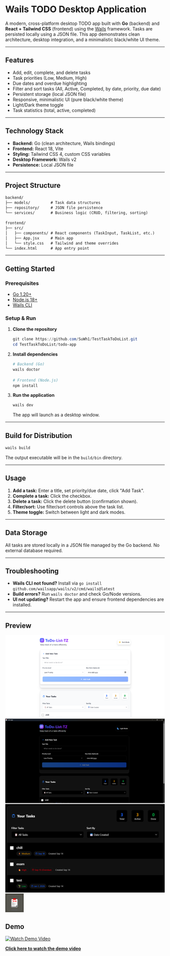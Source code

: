 
# Wails TODO Desktop Application

A modern, cross-platform desktop TODO app built with **Go** (backend) and **React + Tailwind CSS** (frontend) using the [Wails](https://wails.io/) framework. Tasks are persisted locally using a JSON file. This app demonstrates clean architecture, desktop integration, and a minimalistic black/white UI theme.

---

## Features

- Add, edit, complete, and delete tasks
- Task priorities (Low, Medium, High)
- Due dates and overdue highlighting
- Filter and sort tasks (All, Active, Completed, by date, priority, due date)
- Persistent storage (local JSON file)
- Responsive, minimalistic UI (pure black/white theme)
- Light/Dark theme toggle
- Task statistics (total, active, completed)

---

## Technology Stack

- **Backend:** Go (clean architecture, Wails bindings)
- **Frontend:** React 18, Vite
- **Styling:** Tailwind CSS 4, custom CSS variables
- **Desktop Framework:** Wails v2
- **Persistence:** Local JSON file

---

## Project Structure

```
backend/
├── models/         # Task data structures
├── repository/     # JSON file persistence
└── services/       # Business logic (CRUD, filtering, sorting)

frontend/
├── src/
│   ├── components/ # React components (TaskInput, TaskList, etc.)
│   ├── App.jsx     # Main app
│   └── style.css   # Tailwind and theme overrides
└── index.html      # App entry point
```

---

## Getting Started

### Prerequisites

- [Go 1.20+](https://golang.org/dl/)
- [Node.js 18+](https://nodejs.org/)
- [Wails CLI](https://wails.io/docs/gettingstarted/installation)

### Setup & Run

1. **Clone the repository**
   ```powershell
   git clone https://github.com/SuWh1/TestTaskToDoList.git
   cd TestTaskToDoList/todo-app
   ```

2. **Install dependencies**
   ```powershell
   # Backend (Go)
   wails doctor

   # Frontend (Node.js)
   npm install
   ```

3. **Run the application**
   ```powershell
   wails dev
   ```

   The app will launch as a desktop window.

---

## Build for Distribution

```powershell
wails build
```

The output executable will be in the `build/bin` directory.

---

## Usage

1. **Add a task:** Enter a title, set priority/due date, click "Add Task".
2. **Complete a task:** Click the checkbox.
3. **Delete a task:** Click the delete button (confirmation shown).
4. **Filter/sort:** Use filter/sort controls above the task list.
5. **Theme toggle:** Switch between light and dark modes.

---

## Data Storage

All tasks are stored locally in a JSON file managed by the Go backend. No external database required.

---

## Troubleshooting

- **Wails CLI not found?** Install via `go install github.com/wailsapp/wails/v2/cmd/wails@latest`
- **Build errors?** Run `wails doctor` and check Go/Node versions.
- **UI not updating?** Restart the app and ensure frontend dependencies are installed.

---

## Preview
![alt text]({F7B906DB-D13D-4A3F-A492-2CF9D2A888F9}.png)
![alt text](image.png)
![alt text](image-1.png)
![alt text](image-2.png)

## Demo
[![Watch Demo Video](https://img.icons8.com/ios-filled/50/000000/video.png)](https://drive.google.com/file/d/1dLDeQIjXvj6TXj1zRx1lRQ66l8mPGRnx/view?usp=sharing)

[**Click here to watch the demo video**](https://drive.google.com/file/d/1dLDeQIjXvj6TXj1zRx1lRQ66l8mPGRnx/view?usp=sharing)